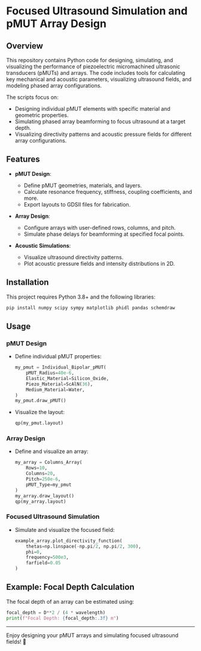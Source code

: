 # Focused Ultrasound Simulation and pMUT Array Design

## Overview

This repository contains Python code for designing, simulating, and visualizing the performance of piezoelectric micromachined ultrasonic transducers (pMUTs) and arrays. The code includes tools for calculating key mechanical and acoustic parameters, visualizing ultrasound fields, and modeling phased array configurations.

The scripts focus on:
- Designing individual pMUT elements with specific material and geometric properties.
- Simulating phased array beamforming to focus ultrasound at a target depth.
- Visualizing directivity patterns and acoustic pressure fields for different array configurations.

## Features

- **pMUT Design**:
  - Define pMUT geometries, materials, and layers.
  - Calculate resonance frequency, stiffness, coupling coefficients, and more.
  - Export layouts to GDSII files for fabrication.

- **Array Design**:
  - Configure arrays with user-defined rows, columns, and pitch.
  - Simulate phase delays for beamforming at specified focal points.

- **Acoustic Simulations**:
  - Visualize ultrasound directivity patterns.
  - Plot acoustic pressure fields and intensity distributions in 2D.

## Installation

This project requires Python 3.8+ and the following libraries:

```bash
pip install numpy scipy sympy matplotlib phidl pandas schemdraw
```

## Usage

### pMUT Design
- Define individual pMUT properties:
  ```python
  my_pmut = Individual_Bipolar_pMUT(
      pMUT_Radius=40e-6,
      Elastic_Material=Silicon_Oxide,
      Piezo_Material=ScAlN(36),
      Medium_Material=Water,
  )
  my_pmut.draw_pMUT()
  ```
- Visualize the layout:
  ```python
  qp(my_pmut.layout)
  ```

### Array Design
- Define and visualize an array:
  ```python
  my_array = Columns_Array(
      Rows=10,
      Columns=20,
      Pitch=250e-6,
      pMUT_Type=my_pmut
  )
  my_array.draw_layout()
  qp(my_array.layout)
  ```

### Focused Ultrasound Simulation
- Simulate and visualize the focused field:
  ```python
  example_array.plot_directivity_function(
      thetas=np.linspace(-np.pi/2, np.pi/2, 300),
      phi=0,
      frequency=500e3,
      farfield=0.05
  )
  ```

## Example: Focal Depth Calculation
The focal depth of an array can be estimated using:
```python
focal_depth = D**2 / (4 * wavelength)
print(f"Focal Depth: {focal_depth:.3f} m")
```

---

Enjoy designing your pMUT arrays and simulating focused ultrasound fields! 🎉
